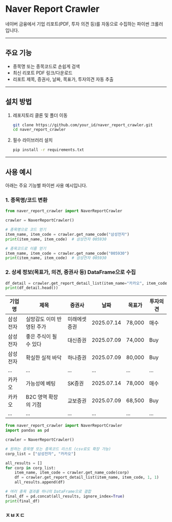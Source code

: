 # Naver Report Crawler

네이버 금융에서 기업 리포트(PDF, 투자 의견 등)를 자동으로 수집하는 파이썬 크롤러입니다.

---

## 주요 기능

- 종목명 또는 종목코드로 손쉽게 검색  
- 최신 리포트 PDF 링크/다운로드  
- 리포트 제목, 증권사, 날짜, 목표가, 투자의견 자동 추출

---

## 설치 방법

1. 레포지토리 클론 및 폴더 이동
    ```bash
    git clone https://github.com/your_id/naver_report_crawler.git
    cd naver_report_crawler
    ```

2. 필수 라이브러리 설치
    ```bash
    pip install -r requirements.txt
    ```

---

## 사용 예시

아래는 주요 기능별 파이썬 사용 예시입니다.

### 1. 종목명/코드 변환

```python
from naver_report_crawler import NaverReportCrawler

crawler = NaverReportCrawler()

# 종목명으로 코드 얻기
item_name, item_code = crawler.get_name_code("삼성전자")
print(item_name, item_code)  # 삼성전자 005930

# 종목코드로 이름 얻기
item_name, item_code = crawler.get_name_code("005930")
print(item_name, item_code)  # 삼성전자 005930

```

### 2. 상세 정보(목표가, 의견, 증권사 등) DataFrame으로 수집

```python
df_detail = crawler.get_report_detail_list(item_name="카카오", item_code="035720", start_page=1, end_page=2)
print(df_detail.head())
```

| 기업명   | 제목                    | 증권사       | 날짜        | 목표가   | 투자의견 |
|--------|-----------------------|------------|-----------|--------|--------|
| 삼성전자 | 실망감도 이미 반영된 주가   | 미래에셋증권  | 2025.07.14 | 78,000 | 매수    |
| 삼성전자 | 좋은 주식이 될 수 있다     | 대신증권      | 2025.07.09 | 74,000 | Buy    |
| 삼성전자 | 확실한 실적 바닥         | 하나증권      | 2025.07.09 | 80,000 | Buy    |
| ...    | ...                   | ...        | ...       | ...    | ...    |
| 카카오   | 가능성에 베팅             | SK증권       | 2025.07.14 | 78,000 | 매수    |
| 카카오   | B2C 영역 확장의 기점      | 교보증권      | 2025.07.09 | 68,500 | Buy    |
| ...    | ...                   | ...        | ...       | ...    | ...    |


```python
from naver_report_crawler import NaverReportCrawler
import pandas as pd

crawler = NaverReportCrawler()

# 원하는 종목명 또는 종목코드 리스트 (csv로도 확장 가능)
corp_list = ["삼성전자", "카카오"]

all_results = []
for corp in corp_list:
    item_name, item_code = crawler.get_name_code(corp)
    df = crawler.get_report_detail_list(item_name, item_code, 1, 1)
    all_results.append(df)

# 여러 종목 결과를 하나의 DataFrame으로 결합
final_df = pd.concat(all_results, ignore_index=True)
print(final_df)
```

### ㅈㅂㅈㄷ

